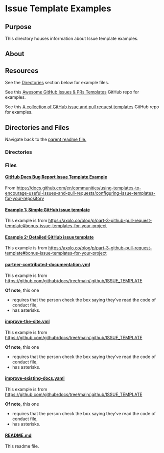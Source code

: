 # Issue Template Examples

## Purpose

This directory houses information about Issue template examples.

## About

## Resources

See the [Directories](./README.md#directories) section below for example files.

See this [Awesome GitHub Issues & PRs Templates](https://github.com/devspace/awesome-github-templates) GitHub repo for examples.

See this [A collection of GitHub issue and pull request templates](https://github.com/stevemao/github-issue-templates?tab=readme-ov-file) GitHub repo for examples.

## Directories and Files

Navigate back to the [parent readme file.](../README.md)

### Directories

### Files

#### [GitHub Docs Bug Report Issue Template Example](./github_docs_bug_report_issue_template_example.yml)

From https://docs.github.com/en/communities/using-templates-to-encourage-useful-issues-and-pull-requests/configuring-issue-templates-for-your-repository

#### [Example 1: Simple GitHub issue template](./Example1Axolo.md)

This example is from https://axolo.co/blog/p/part-3-github-pull-request-template#bonus-issue-templates-for-your-project

#### [Example 2: Detailed GitHub issue template](./Example2Axolo.md)

This example is from https://axolo.co/blog/p/part-3-github-pull-request-template#bonus-issue-templates-for-your-project

#### [partner-contributed-documentation.yml](./partner-contributed-documentation.yml)

This example is from https://github.com/github/docs/tree/main/.github/ISSUE_TEMPLATE

**Of note**, this one

- requires that the person check the box saying they've read the code of conduct file,
- has asterisks.

#### [improve-the-site.yml](./improve-the-site.yml)

This example is from https://github.com/github/docs/tree/main/.github/ISSUE_TEMPLATE

**Of note**, this one

- requires that the person check the box saying they've read the code of conduct file,
- has asterisks.

#### [improve-existing-docs.yaml](./improve-existing-docs.yaml)

This example is from https://github.com/github/docs/tree/main/.github/ISSUE_TEMPLATE

**Of note**, this one

- requires that the person check the box saying they've read the code of conduct file,
- has asterisks.

#### [README.md](./README.md)

This readme file.
